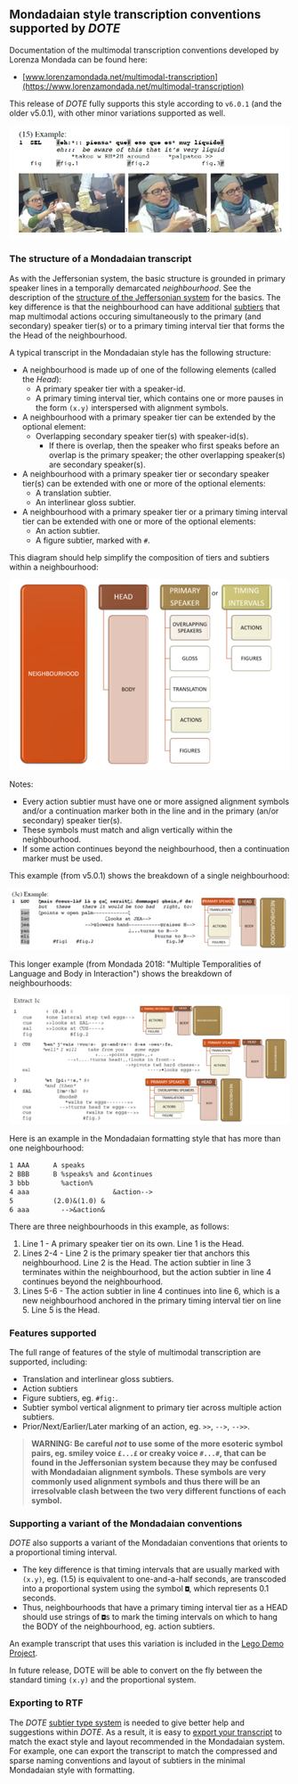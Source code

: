 ## Mondadaian style transcription conventions supported by *DOTE*

Documentation of the multimodal transcription conventions developed by Lorenza Mondada can be found here:

- [www.lorenzamondada.net/multimodal-transcription](https://www.lorenzamondada.net/multimodal-transcription)

This release of _DOTE_ fully supports this style according to `v6.0.1` (and the older v5.0.1), with other minor variations supported as well.

[![Mondada v6.0.1 example](images/conventions/example2.png)](images/conventions/example2.png)

### The structure of a Mondadaian transcript

As with the Jeffersonian system, the basic structure is grounded in primary speaker lines in a temporally demarcated _neighbourhood_.
See the description of the [structure of the Jeffersonian system](jefferson.md) for the basics.
The key difference is that the neighbourhood can have additional [subtiers](tiers.md) that map multimodal actions occuring simultaneously to the primary (and secondary) speaker tier(s) or to a primary timing interval tier that forms the the Head of the neighbourhood.

A typical transcript in the Mondadaian style has the following structure:

- A neighbourhood is made up of one of the following elements (called the _Head_):
    - A primary speaker tier with a speaker-id.
    - A primary timing interval tier, which contains one or more pauses in the form `(x.y)` interspersed with alignment symbols.
- A neighbourhood with a primary speaker tier can be extended by the optional element:
    - Overlapping secondary speaker tier(s) with speaker-id(s).
        - If there is overlap, then the speaker who first speaks before an overlap is the primary speaker; the other overlapping speaker(s) are secondary speaker(s).
- A neighbourhood with a primary speaker tier or secondary speaker tier(s) can be extended with one or more of the optional elements:
    - A translation subtier.
    - An interlinear gloss subtier.
- A neighbourhood with a primary speaker tier or a primary timing interval tier can be extended with one or more of the optional elements:
    - An action subtier.
    - A figure subtier, marked with `#`.

This diagram should help simplify the composition of tiers and subtiers within a neighbourhood:

[![Diagram showing composition of a neighbourhood](images/conventions/neighbourhoodM.png)](images/conventions/neighbourhoodM.png)

Notes:

- Every action subtier must have one or more assigned alignment symbols and/or a continuation marker both in the line and in the primary (an/or secondary) speaker tier(s).
- These symbols must match and align vertically within the neighbourhood.
- If some action continues beyond the neighbourhood, then a continuation marker must be used.

This example (from v5.0.1) shows the breakdown of a single neighbourhood:

[![Diagram showing an example with a composition of a neighbourhood](images/conventions/neighbourhoodM1.png)](images/conventions/neighbourhoodM1.png)

This longer example (from Mondada 2018: "Multiple Temporalities of Language and Body in Interaction") shows the breakdown of neighbourhoods:

[![Diagram showing a longer example with a composition of a neighbourhood](images/conventions/neighbourhoodM2.png)](images/conventions/neighbourhoodM2.png)

Here is an example in the Mondadaian formatting style that has more than one neighbourhood:

```
1 AAA      A speaks
2 BBB	   B %speaks% and &continues
3 bbb        %action%
4 aaa                     &action-->
5          (2.0)&(1.0) &
6 aaa        -->&action&
```

There are three neighbourhoods in this example, as follows:

1. Line 1 - A primary speaker tier on its own.
Line 1 is the Head.
1. Lines 2-4 - Line 2 is the primary speaker tier that anchors this neighbourhood.
Line 2 is the Head.
The action subtier in line 3 terminates within the neighbourhood, but the action subtier in line 4 continues beyond the neighbourhood.
1. Lines 5-6 - The action subtier in line 4 continues into line 6, which is a new neighbourhood anchored in the primary timing interval tier on line 5.
Line 5 is the Head.

### Features supported

The full range of features of the style of multimodal transcription are supported, including:

- Translation and interlinear gloss subtiers.
- Action subtiers
- Figure subtiers, eg. `#fig:`.
- Subtier symbol vertical alignment to primary tier across multiple action subtiers.
- Prior/Next/Earlier/Later marking of an action, eg. `>>`, `-->`, `-->>`.


> **WARNING: Be careful _not_ to use some of the more esoteric symbol pairs, eg. smiley voice `£...£` or creaky voice `#...#`, that can be found in the Jeffersonian system because they may be confused with Mondadaian alignment symbols. These symbols are very commonly used alignment symbols and thus there will be an irresolvable clash between the two very different functions of each symbol.**

### Supporting a variant of the Mondadaian conventions

_DOTE_ also supports a variant of the Mondadaian conventions that orients to a proportional timing interval.

- The key difference is that timing intervals that are usually marked with `(x.y)`, eg. (1.5) is equivalent to one-and-a-half seconds, are transcoded into a proportional system using the symbol `◘`, which represents 0.1 seconds.
- Thus, neighbourhoods that have a primary timing interval tier as a HEAD should use strings of `◘`s to mark the timing intervals on which to hang the BODY of the neighbourhood, eg. action subtiers.

An example transcript that uses this variation is included in the [Lego Demo Project](demo.md).

In future release, DOTE will be able to convert on the fly between the standard timing `(x.y)` and the proportional system.

### Exporting to RTF

The _DOTE_ [subtier type system](tiers.md) is needed to give better help and suggestions within _DOTE_.
As a result, it is easy to [export your transcript](export.md) to match the exact style and layout recommended in the Mondadaian system.
For example, one can export the transcript to match the compressed and sparse naming conventions and layout of subtiers in the minimal Mondadaian style with formatting.
